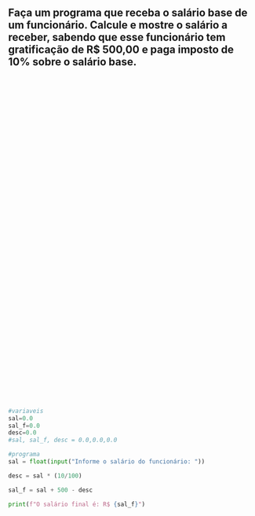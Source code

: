 <h2>
Faça um programa que receba o salário base de um funcionário.  
Calcule e mostre o salário a receber, sabendo que esse funcionário tem gratificação  
de R$ 500,00 e paga imposto de 10% sobre o salário base.  
</h2>

</br>
</br>
</br>
</br>
</br>
</br>
</br>
</br>
</br>
</br>
</br>
</br>
</br>
</br>
</br>
</br>
</br>
</br>
</br>
</br>
</br>
</br>
</br>
</br>
</br>
</br>
</br>
</br>
</br>
</br>
</br>
</br>
</br>
</br>
</br>
</br>
</br>
</br>













```python

#variaveis
sal=0.0 
sal_f=0.0 
desc=0.0
#sal, sal_f, desc = 0.0,0.0,0.0

#programa
sal = float(input("Informe o salário do funcionário: "))

desc = sal * (10/100)

sal_f = sal + 500 - desc

print(f"O salário final é: R$ {sal_f}")

```
